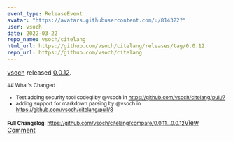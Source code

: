 ```yaml
---
event_type: ReleaseEvent
avatar: "https://avatars.githubusercontent.com/u/814322?"
user: vsoch
date: 2022-03-22
repo_name: vsoch/citelang
html_url: https://github.com/vsoch/citelang/releases/tag/0.0.12
repo_url: https://github.com/vsoch/citelang
---
```


<a href='https://github.com/vsoch' target='_blank'>vsoch</a> released <a href='https://github.com/vsoch/citelang/releases/tag/0.0.12' target='_blank'>0.0.12</a>.

<small>## What's Changed
* Test adding security tool codeql by @vsoch in https://github.com/vsoch/citelang/pull/7
* adding support for markdown parsing by @vsoch in https://github.com/vsoch/citelang/pull/8

**Full Changelog**: https://github.com/vsoch/citelang/compare/0.0.11...0.0.12</small><a href='https://github.com/vsoch/citelang/releases/tag/0.0.12' target='_blank'>View Comment</a>